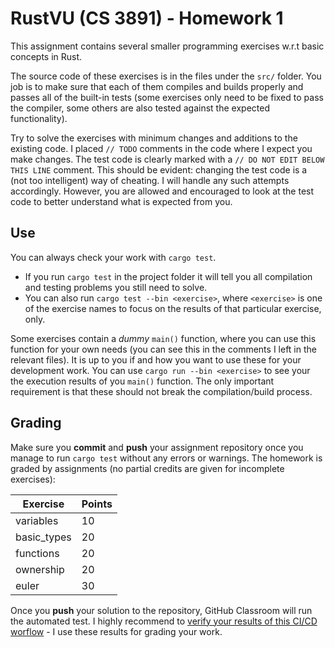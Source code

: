 # RustVU (CS 3891) - Homework 1

This assignment contains several smaller programming exercises w.r.t basic concepts in Rust.

The source code of these exercises is in the files under the `src/` folder. You job is to make sure that each of them compiles and builds properly and passes all of the built-in tests (some exercises only need to be fixed to pass the compiler, some others are also tested against the expected functionality).

Try to solve the exercises with minimum changes and additions to the existing code. I placed `// TODO` comments in the code where I expect you make changes. The test code is clearly marked with a `// DO NOT EDIT BELOW THIS LINE` comment. This should be evident: changing the test code is a (not too intelligent) way of cheating. I will handle any such attempts accordingly. However, you are allowed and encouraged to look at the test code to better understand what is expected from you.

## Use

You can always check your work with `cargo test`.

- If you run `cargo test` in the project folder it will tell you all compilation and testing problems you still need to solve.
- You can also run `cargo test --bin <exercise>`, where `<exercise>` is one of the exercise names to focus on the results of that particular exercise, only.

Some exercises contain a _dummy_ `main()` function, where you can use this function for your own needs (you can see this in the comments I left in the relevant files). It is up to you if and how you want to use these for your development work. You can use `cargo run --bin <exercise>` to see your the execution results of you `main()` function. The only important requirement is that these should not break the compilation/build process.

## Grading

Make sure you __commit__ and __push__ your assignment repository once you manage to run `cargo test` without any errors or warnings.
The homework is graded by assignments (no partial credits are given for incomplete exercises):

|Exercise   | Points|
|-----------|-------|
|variables  |    10 |
|basic_types|    20 |
|functions  |    20 |
|ownership  |    20 |
|euler      |    30 |

Once you __push__ your solution to the repository, GitHub Classroom will run the automated test. I highly recommend to [verify your results of this CI/CD worflow](https://docs.github.com/en/education/manage-coursework-with-github-classroom/learn-with-github-classroom/view-autograding-results) - I use these results for grading your work.